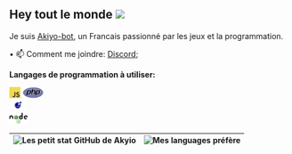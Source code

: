 ## Hey tout le monde <img src="https://media.giphy.com/media/hvRJCLFzcasrR4ia7z/giphy.gif" width="25px">
Je suis [Akiyo-bot](https://github.com/Akiyo-bot), un Francais passionné par les jeux et la programmation.

• 📫 Comment me joindre: [Discord](https://discord.gg/prefech); 

**Langages de programmation à utiliser:**  

<code><img height="20" alt="javascript" src="https://github.com/Akiyo-bot/Akiyo-bot/blob/main/image/JavaScript.png"></code>
<code><img height="20" alt="php" src="https://github.com/Akiyo-bot/Akiyo-bot/blob/main/image/PHP.png">
</code>
<code><img height="20" alt="lua" src="https://github.com/Akiyo-bot/Akiyo-bot/blob/main/image/lua.png">
</code>
<code><img height="20" alt="nodejs" src="https://github.com/Akiyo-bot/Akiyo-bot/blob/main/image/nodejs.png">
</code>    

|![Les petit stat GitHub de Akyio](https://github-readme-stats.vercel.app/api?username=Akiyo-bot&count_private=true&show_icons=true&theme=radical&disable_animations=false&include_all_commits=true)|![Mes languages préfère](https://github-readme-stats.vercel.app/api/top-langs/?username=Akiyo-bot&theme=radical&langs_count=10&layout=compact)|
|:-:|:-:|
